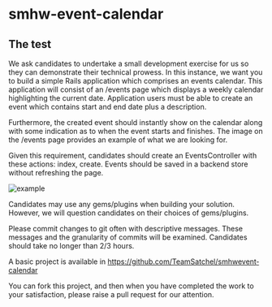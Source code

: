 # smhw-event-calendar

## The test
We ask candidates to undertake a small development exercise for us so they can demonstrate their technical prowess. In this instance, we want you to build a simple Rails application which comprises an events calendar. This application will consist of an /events page which displays a weekly calendar highlighting the current date. Application users must be able to create an event which contains start and end date plus a description.

Furthermore, the created event should instantly show on the calendar along with some indication as to when the event starts and finishes. The image on the /events page provides an example of what we are looking for.

Given this requirement, candidates should create an EventsController with these actions: index, create.
Events should be saved in a backend store without refreshing the page.

![example](app/assets/images/evenst_calendar.png)

Candidates may use any gems/plugins when building your solution. However, we will question candidates on their choices of gems/plugins.

Please commit changes to git often with descriptive messages. These messages and the granularity of commits will be examined.
Candidates should take no longer than 2/3 hours.

A basic project is available in https://github.com/TeamSatchel/smhw­event­calendar

You can fork this project, and then when you have completed the work to your satisfaction, please raise a pull request for our attention.
